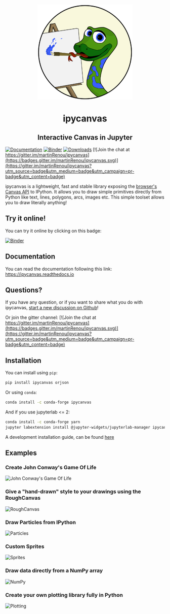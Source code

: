 <p align="center"><img width="300" src="docs/source/images/ipycanvas_logo.svg"></p>
<h1 align="center">ipycanvas</h1>
<h2 align="center"> Interactive Canvas in Jupyter </h1>

[![Documentation](http://readthedocs.org/projects/ipycanvas/badge/?version=latest)](https://ipycanvas.readthedocs.io/en/latest/?badge=latest)
[![Binder](https://mybinder.org/badge_logo.svg)](https://mybinder.org/v2/gh/martinRenou/ipycanvas/stable?urlpath=lab%2Ftree%2Fexamples)
[![Downloads](https://pepy.tech/badge/ipycanvas)](https://pepy.tech/project/ipycanvas)
[![Join the chat at https://gitter.im/martinRenou/ipycanvas](https://badges.gitter.im/martinRenou/ipycanvas.svg)](https://gitter.im/martinRenou/ipycanvas?utm_source=badge&utm_medium=badge&utm_campaign=pr-badge&utm_content=badge)

ipycanvas is a lightweight, fast and stable library exposing the [browser's Canvas API](https://developer.mozilla.org/en-US/docs/Web/API/Canvas_API) to IPython.
It allows you to draw simple primitives directly from Python like text, lines, polygons, arcs, images etc. This simple toolset allows you to draw literally anything!

## Try it online!

You can try it online by clicking on this badge:

[![Binder](https://mybinder.org/badge_logo.svg)](https://mybinder.org/v2/gh/martinRenou/ipycanvas/stable?urlpath=lab%2Ftree%2Fexamples)

## Documentation

You can read the documentation following this link: https://ipycanvas.readthedocs.io

## Questions?

If you have any question, or if you want to share what you do with ipycanvas, [start a new discussion on Github](https://github.com/martinRenou/ipycanvas/discussions/new)!

Or join the gitter channel: [![Join the chat at https://gitter.im/martinRenou/ipycanvas](https://badges.gitter.im/martinRenou/ipycanvas.svg)](https://gitter.im/martinRenou/ipycanvas?utm_source=badge&utm_medium=badge&utm_campaign=pr-badge&utm_content=badge)


## Installation

You can install using `pip`:

```bash
pip install ipycanvas orjson
```

Or using `conda`:

```bash
conda install -c conda-forge ipycanvas
```

And if you use jupyterlab <= 2:

```bash
conda install -c conda-forge yarn
jupyter labextension install @jupyter-widgets/jupyterlab-manager ipycanvas
```

 A development installation guide, can be found [here](https://ipycanvas.readthedocs.io/en/latest/installation.html#development-installation)

## Examples

### Create John Conway's Game Of Life
![John Conway's Game Of Life](docs/source/images/ipycanvas_gameoflife.png)

### Give a "hand-drawn" style to your drawings using the RoughCanvas
![RoughCanvas](docs/source/images/ipycanvas_rough.png)

### Draw Particles from IPython
![Particles](docs/source/images/ipycanvas_particles.png)

### Custom Sprites
![Sprites](docs/source/images/ipycanvas_sprites.png)

### Draw data directly from a NumPy array
![NumPy](docs/source/images/ipycanvas_binary.png)

### Create your own plotting library **fully** in Python
![Plotting](docs/source/images/ipycanvas_scatter.png)
